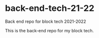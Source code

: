 # back-end-tech-21-22
Back end repo for block tech 2021-2022

This is the back-end repo for my block tech.
